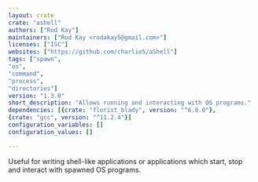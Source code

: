 ```yaml
---
layout: crate
crate: "ashell"
authors: ["Rod Kay"]
maintainers: ["Rod Kay <rodakay5@gmail.com>"]
licenses: ["ISC"]
websites: ["https://github.com/charlie5/aShell"]
tags: ["spawn",
"os",
"command",
"process",
"directories"]
version: "1.3.0"
short_description: "Allows running and interacting with OS programs."
dependencies: [{crate: "florist_blady", version: "^6.0.0"},
{crate: "gcc", version: "^11.2.4"}]
configuration_variables: []
configuration_values: []

---
```

Useful for writing shell-like applications or applications which start, stop and interact with spawned OS programs.

